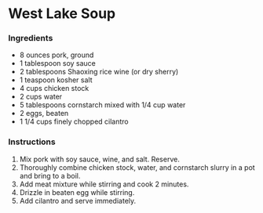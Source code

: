 # West Lake Soup

### Ingredients

- 8 ounces pork, ground
- 1 tablespoon soy sauce
- 2 tablespoons Shaoxing rice wine (or dry sherry)
- 1 teaspoon kosher salt
- 4 cups chicken stock
- 2 cups water
- 5 tablespoons cornstarch mixed with 1/4 cup water
- 2 eggs, beaten
- 1 1/4 cups finely chopped cilantro

### Instructions

1. Mix pork with soy sauce, wine, and salt. Reserve.
2. Thoroughly combine chicken stock, water, and cornstarch slurry in a pot and bring to a boil.
3. Add meat mixture while stirring and cook 2 minutes.
4. Drizzle in beaten egg while stirring.
5. Add cilantro and serve immediately.
